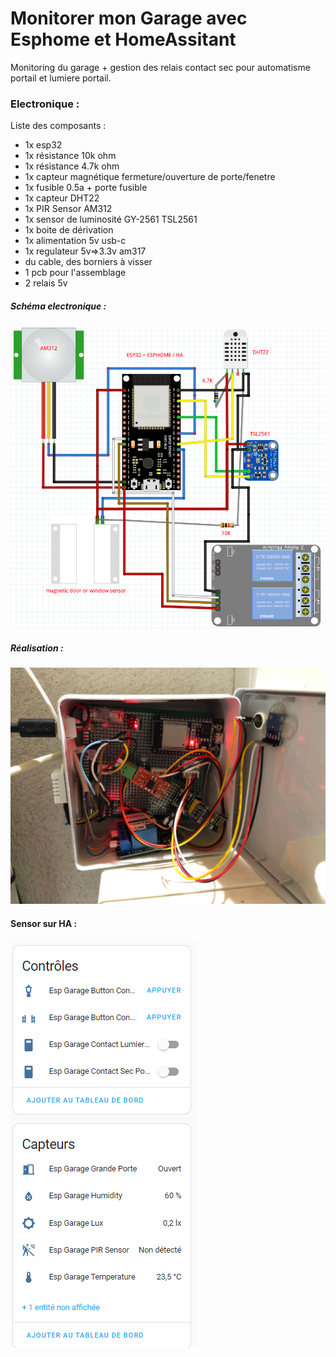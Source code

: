 # Monitorer mon Garage avec Esphome et HomeAssitant

Monitoring du garage + gestion des relais contact sec pour automatisme portail et lumiere portail.  

### Electronique :

Liste des composants :

- 1x esp32
- 1x résistance 10k ohm
- 1x résistance 4.7k ohm
- 1x capteur magnétique fermeture/ouverture de porte/fenetre
- 1x fusible 0.5a + porte fusible
- 1x capteur DHT22
- 1x PIR Sensor AM312
- 1x sensor de luminosité GY-2561 TSL2561
- 1x boite de dérivation
- 1x alimentation 5v usb-c
- 1x regulateur 5v=>3.3v am317
- du cable, des borniers à visser
- 1 pcb pour l'assemblage
- 2 relais 5v

##### Schéma electronique :

![ShémaFritzing](https://github.com/NicoDupont/Monitoring_garage/blob/main/img/esp_garage_frtitzing_v2.png?raw=true)

##### Réalisation :

![electronique](https://github.com/NicoDupont/Monitoring_garage/blob/main/img/IMG_1292.jpg?raw=true)

#### Sensor sur HA : 

![sensorha](https://github.com/NicoDupont/Monitoring_garage/blob/main/img/entite.png?raw=true)





